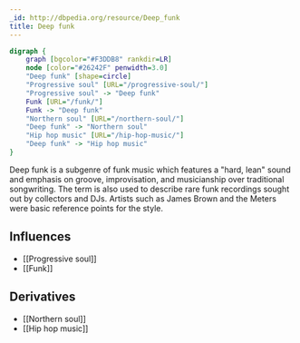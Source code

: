 ```yaml
---
_id: http://dbpedia.org/resource/Deep_funk
title: Deep funk
---
```


```dot
digraph {
	graph [bgcolor="#F3DDB8" rankdir=LR]
	node [color="#26242F" penwidth=3.0]
	"Deep funk" [shape=circle]
	"Progressive soul" [URL="/progressive-soul/"]
	"Progressive soul" -> "Deep funk"
	Funk [URL="/funk/"]
	Funk -> "Deep funk"
	"Northern soul" [URL="/northern-soul/"]
	"Deep funk" -> "Northern soul"
	"Hip hop music" [URL="/hip-hop-music/"]
	"Deep funk" -> "Hip hop music"
}
```

Deep funk is a subgenre of funk music which features a "hard, lean" sound and emphasis on groove, improvisation, and musicianship over traditional songwriting. The term is also used to describe rare funk recordings sought out by collectors and DJs. Artists such as James Brown and the Meters were basic reference points for the style.

## Influences

- [[Progressive soul]]
- [[Funk]]

## Derivatives

- [[Northern soul]]
- [[Hip hop music]]
